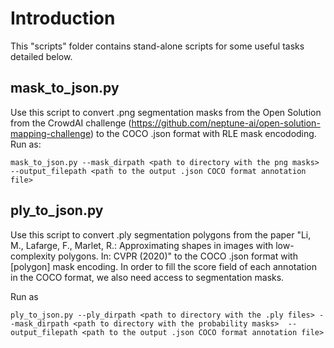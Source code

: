 # Introduction

This "scripts" folder contains stand-alone scripts for some useful tasks detailed below.

## mask_to_json.py

Use this script to convert .png segmentation masks from the Open Solution from the CrowdAI challenge 
(https://github.com/neptune-ai/open-solution-mapping-challenge) 
to the COCO .json format with RLE mask encododing.
Run as:
```
mask_to_json.py --mask_dirpath <path to directory with the png masks>  --output_filepath <path to the output .json COCO format annotation file>
```

## ply_to_json.py

Use this script to convert .ply segmentation polygons from the paper 
"Li, M., Lafarge, F., Marlet, R.: Approximating shapes in images with low-complexity polygons. In: CVPR (2020)" 
to the COCO .json format with [polygon] mask encoding. In order to fill the score field of each annotation in the COCO format, we also need access to segmentation masks.

Run as
```
ply_to_json.py --ply_dirpath <path to directory with the .ply files> --mask_dirpath <path to directory with the probability masks>  --output_filepath <path to the output .json COCO format annotation file>
```